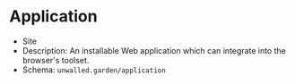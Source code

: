 # Application

 - Site
 - Description: An installable Web application which can integrate into the browser's toolset.
 - Schema: `unwalled.garden/application`